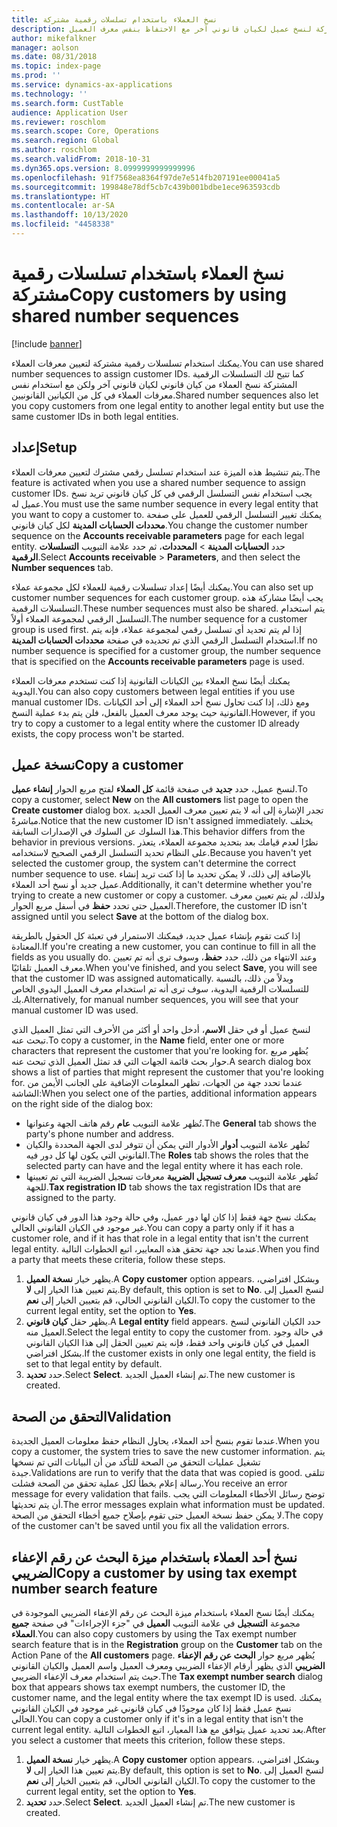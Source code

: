 ```yaml
---
title: نسخ العملاء باستخدام تسلسلات رقمية مشتركة
description: يشرح هذا المقال كيفية استخدام تسلسلات رقمية مشتركة لنسخ عميل لكيان قانوني آخر مع الاحتفاظ بنفس معرف العميل.
author: mikefalkner
manager: aolson
ms.date: 08/31/2018
ms.topic: index-page
ms.prod: ''
ms.service: dynamics-ax-applications
ms.technology: ''
ms.search.form: CustTable
audience: Application User
ms.reviewer: roschlom
ms.search.scope: Core, Operations
ms.search.region: Global
ms.author: roschlom
ms.search.validFrom: 2018-10-31
ms.dyn365.ops.version: 8.0999999999999996
ms.openlocfilehash: 91f7568ea8364f97de7e514fb207191ee00041a5
ms.sourcegitcommit: 199848e78df5cb7c439b001bdbe1ece963593cdb
ms.translationtype: HT
ms.contentlocale: ar-SA
ms.lasthandoff: 10/13/2020
ms.locfileid: "4458338"
---
```

# <a name="copy-customers-by-using-shared-number-sequences"></a><span data-ttu-id="f2154-103">نسخ العملاء باستخدام تسلسلات رقمية مشتركة</span><span class="sxs-lookup"><span data-stu-id="f2154-103">Copy customers by using shared number sequences</span></span>

[!include [banner](../includes/banner.md)]

<span data-ttu-id="f2154-104">يمكنك استخدام تسلسلات رقمية مشتركة لتعيين معرفات العملاء.</span><span class="sxs-lookup"><span data-stu-id="f2154-104">You can use shared number sequences to assign customer IDs.</span></span> <span data-ttu-id="f2154-105">كما تتيح لك التسلسلات الرقمية المشتركة نسخ العملاء من كيان قانوني لكيان قانوني آخر ولكن مع استخدام نفس معرفات العملاء في كل من الكيانين القانونيين.</span><span class="sxs-lookup"><span data-stu-id="f2154-105">Shared number sequences also let you copy customers from one legal entity to another legal entity but use the same customer IDs in both legal entities.</span></span>

## <a name="setup"></a><span data-ttu-id="f2154-106">إعداد</span><span class="sxs-lookup"><span data-stu-id="f2154-106">Setup</span></span>

<span data-ttu-id="f2154-107">يتم تنشيط هذه الميزة عند استخدام تسلسل رقمي مشترك لتعيين معرفات العملاء.</span><span class="sxs-lookup"><span data-stu-id="f2154-107">The feature is activated when you use a shared number sequence to assign customer IDs.</span></span> <span data-ttu-id="f2154-108">يجب استخدام نفس التسلسل الرقمي في كل كيان قانوني تريد نسخ عميل له.</span><span class="sxs-lookup"><span data-stu-id="f2154-108">You must use the same number sequence in every legal entity that you want to copy a customer to.</span></span> <span data-ttu-id="f2154-109">يمكنك تغيير التسلسل الرقمي للعميل على صفحة **محددات الحسابات المدينة** لكل كيان قانوني.</span><span class="sxs-lookup"><span data-stu-id="f2154-109">You change the customer number sequence on the **Accounts receivable parameters** page for each legal entity.</span></span> <span data-ttu-id="f2154-110">حدد **الحسابات المدينة** \> **المحددات**، ثم حدد علامة التبويب **التسلسلات الرقمية**.</span><span class="sxs-lookup"><span data-stu-id="f2154-110">Select **Accounts receivable** \> **Parameters**, and then select the **Number sequences** tab.</span></span>

<span data-ttu-id="f2154-111">يمكنك أيضًا إعداد تسلسلات رقمية للعملاء لكل مجموعة عملاء.</span><span class="sxs-lookup"><span data-stu-id="f2154-111">You can also set up customer number sequences for each customer group.</span></span> <span data-ttu-id="f2154-112">يجب أيضًا مشاركة هذه التسلسلات الرقمية.</span><span class="sxs-lookup"><span data-stu-id="f2154-112">These number sequences must also be shared.</span></span> <span data-ttu-id="f2154-113">يتم استخدام التسلسل الرقمي لمجموعة العملاء أولاً.</span><span class="sxs-lookup"><span data-stu-id="f2154-113">The number sequence for a customer group is used first.</span></span> <span data-ttu-id="f2154-114">إذا لم يتم تحديد أي تسلسل رقمي لمجموعة عملاء، فإنه يتم استخدام التسلسل الرقمي الذي تم تحديده في صفحة **محددات الحسابات المدينة**.</span><span class="sxs-lookup"><span data-stu-id="f2154-114">If no number sequence is specified for a customer group, the number sequence that is specified on the **Accounts receivable parameters** page is used.</span></span>

<span data-ttu-id="f2154-115">يمكنك أيضًا نسخ العملاء بين الكيانات القانونية إذا كنت تستخدم معرفات العملاء اليدوية.</span><span class="sxs-lookup"><span data-stu-id="f2154-115">You can also copy customers between legal entities if you use manual customer IDs.</span></span> <span data-ttu-id="f2154-116">ومع ذلك، إذا كنت تحاول نسخ أحد العملاء إلى أحد الكيانات القانونية حيث يوجد معرف العميل بالفعل، فلن يتم بدء عملية النسخ.</span><span class="sxs-lookup"><span data-stu-id="f2154-116">However, if you try to copy a customer to a legal entity where the customer ID already exists, the copy process won't be started.</span></span>

## <a name="copy-a-customer"></a><span data-ttu-id="f2154-117">نسخة عميل</span><span class="sxs-lookup"><span data-stu-id="f2154-117">Copy a customer</span></span>

<span data-ttu-id="f2154-118">لنسخ عميل، حدد **جديد** في صفحة قائمة **كل العملاء** لفتح مربع الحوار **إنشاء عميل**.</span><span class="sxs-lookup"><span data-stu-id="f2154-118">To copy a customer, select **New** on the **All customers** list page to open the **Create customer** dialog box.</span></span> <span data-ttu-id="f2154-119">تجدر الإشارة إلى أنه لا يتم تعيين معرف العميل الجديد مباشرةً.</span><span class="sxs-lookup"><span data-stu-id="f2154-119">Notice that the new customer ID isn't assigned immediately.</span></span> <span data-ttu-id="f2154-120">يختلف هذا السلوك عن السلوك في الإصدارات السابقة.</span><span class="sxs-lookup"><span data-stu-id="f2154-120">This behavior differs from the behavior in previous versions.</span></span> <span data-ttu-id="f2154-121">نظرًا لعدم قيامك بعد بتحديد مجموعة العملاء، يتعذر على النظام تحديد التسلسل الرقمي الصحيح لاستخدامه.</span><span class="sxs-lookup"><span data-stu-id="f2154-121">Because you haven't yet selected the customer group, the system can't determine the correct number sequence to use.</span></span> <span data-ttu-id="f2154-122">بالإضافة إلى ذلك، لا يمكن تحديد ما إذا كنت تريد إنشاء عميل جديد أو نسخ أحد العملاء.</span><span class="sxs-lookup"><span data-stu-id="f2154-122">Additionally, it can't determine whether you're trying to create a new customer or copy a customer.</span></span> <span data-ttu-id="f2154-123">ولذلك، لم يتم تعيين معرف العميل حتى تحدد **حفظ** في أسفل مربع الحوار.</span><span class="sxs-lookup"><span data-stu-id="f2154-123">Therefore, the customer ID isn't assigned until you select **Save** at the bottom of the dialog box.</span></span>

<span data-ttu-id="f2154-124">إذا كنت تقوم بإنشاء عميل جديد، فيمكنك الاستمرار في تعبئة كل الحقول بالطريقة المعتادة.</span><span class="sxs-lookup"><span data-stu-id="f2154-124">If you're creating a new customer, you can continue to fill in all the fields as you usually do.</span></span> <span data-ttu-id="f2154-125">وعند الانتهاء من ذلك، حدد **حفظ**، وسوف ترى أنه تم تعيين معرف العميل تلقائيًا.</span><span class="sxs-lookup"><span data-stu-id="f2154-125">When you've finished, and you select **Save**, you will see that the customer ID was assigned automatically.</span></span> <span data-ttu-id="f2154-126">وبدلاً من ذلك، بالنسبة للتسلسلات الرقمية اليدوية، سوف ترى أنه تم استخدام معرف العميل اليدوي الخاص بك.</span><span class="sxs-lookup"><span data-stu-id="f2154-126">Alternatively, for manual number sequences, you will see that your manual customer ID was used.</span></span>

<span data-ttu-id="f2154-127">لنسخ عميل أو في حقل **الاسم**، أدخل واحد أو أكثر من الأحرف التي تمثل العميل الذي تبحث عنه.</span><span class="sxs-lookup"><span data-stu-id="f2154-127">To copy a customer, in the **Name** field, enter one or more characters that represent the customer that you're looking for.</span></span> <span data-ttu-id="f2154-128">يُظهر مربع حوار بحث قائمة الجهات التي قد تمثل العميل الذي تبحث عنه.</span><span class="sxs-lookup"><span data-stu-id="f2154-128">A search dialog box shows a list of parties that might represent the customer that you're looking for.</span></span> <span data-ttu-id="f2154-129">عندما تحدد جهة من الجهات، تظهر المعلومات الإضافية على الجانب الأيمن من الشاشة:</span><span class="sxs-lookup"><span data-stu-id="f2154-129">When you select one of the parties, additional information appears on the right side of the dialog box:</span></span>

- <span data-ttu-id="f2154-130">تُظهر علامة التبويب **عام** رقم هاتف الجهة وعنوانها.</span><span class="sxs-lookup"><span data-stu-id="f2154-130">The **General** tab shows the party's phone number and address.</span></span>
- <span data-ttu-id="f2154-131">تُظهر علامة التبويب **أدوار** الأدوار التي يمكن أن تتوفر لدى الجهة المحددة والكيان القانوني التي يكون لها كل دور فيه.</span><span class="sxs-lookup"><span data-stu-id="f2154-131">The **Roles** tab shows the roles that the selected party can have and the legal entity where it has each role.</span></span>
- <span data-ttu-id="f2154-132">تُظهر علامة التبويب **معرف تسجيل الضريبة** معرفات تسجيل الضريبة التي تم تعيينها للجهة.</span><span class="sxs-lookup"><span data-stu-id="f2154-132">**Tax registration ID** tab shows the tax registration IDs that are assigned to the party.</span></span>

<span data-ttu-id="f2154-133">يمكنك نسخ جهة فقط إذا كان لها دور عميل، وفي حالة وجود هذا الدور في كيان قانوني غير موجود في الكيان القانوني الحالي.</span><span class="sxs-lookup"><span data-stu-id="f2154-133">You can copy a party only if it has a customer role, and if it has that role in a legal entity that isn't the current legal entity.</span></span> <span data-ttu-id="f2154-134">عندما تجد جهة تحقق هذه المعايير، اتبع الخطوات التالية.</span><span class="sxs-lookup"><span data-stu-id="f2154-134">When you find a party that meets these criteria, follow these steps.</span></span>

1. <span data-ttu-id="f2154-135">يظهر خيار **نسخة العميل**.</span><span class="sxs-lookup"><span data-stu-id="f2154-135">A **Copy customer** option appears.</span></span> <span data-ttu-id="f2154-136">وبشكل افتراضي، يتم تعيين هذا الخيار إلى **لا**.</span><span class="sxs-lookup"><span data-stu-id="f2154-136">By default, this option is set to **No**.</span></span> <span data-ttu-id="f2154-137">لنسخ العميل إلى الكيان القانوني الحالي، قم بتعيين الخيار إلى **نعم**.</span><span class="sxs-lookup"><span data-stu-id="f2154-137">To copy the customer to the current legal entity, set the option to **Yes**.</span></span> 
2. <span data-ttu-id="f2154-138">يظهر حقل **كيان قانوني**.</span><span class="sxs-lookup"><span data-stu-id="f2154-138">A **Legal entity** field appears.</span></span> <span data-ttu-id="f2154-139">حدد الكيان القانوني لنسخ العميل منه.</span><span class="sxs-lookup"><span data-stu-id="f2154-139">Select the legal entity to copy the customer from.</span></span> <span data-ttu-id="f2154-140">في حالة وجود العميل في كيان قانوني واحد فقط، فإنه يتم تعيين الحقل إلى هذا الكيان القانوني بشكل افتراضي.</span><span class="sxs-lookup"><span data-stu-id="f2154-140">If the customer exists in only one legal entity, the field is set to that legal entity by default.</span></span>
3. <span data-ttu-id="f2154-141">حدد **تحديد**.</span><span class="sxs-lookup"><span data-stu-id="f2154-141">Select **Select**.</span></span> <span data-ttu-id="f2154-142">تم إنشاء العميل الجديد.</span><span class="sxs-lookup"><span data-stu-id="f2154-142">The new customer is created.</span></span>

## <a name="validation"></a><span data-ttu-id="f2154-143">التحقق من الصحة</span><span class="sxs-lookup"><span data-stu-id="f2154-143">Validation</span></span>

<span data-ttu-id="f2154-144">عندما تقوم بنسخ أحد العملاء، يحاول النظام حفظ معلومات العميل الجديدة.</span><span class="sxs-lookup"><span data-stu-id="f2154-144">When you copy a customer, the system tries to save the new customer information.</span></span> <span data-ttu-id="f2154-145">يتم تشغيل عمليات التحقق من الصحة للتأكد من أن البيانات التي تم نسخها جيدة.</span><span class="sxs-lookup"><span data-stu-id="f2154-145">Validations are run to verify that the data that was copied is good.</span></span> <span data-ttu-id="f2154-146">تتلقى رسالة إعلام بخطأ لكل عملية تحقق من الصحة فشلت.</span><span class="sxs-lookup"><span data-stu-id="f2154-146">You receive an error message for every validation that fails.</span></span> <span data-ttu-id="f2154-147">توضح رسائل الأخطاء المعلومات التي يجب أن يتم تحديثها.</span><span class="sxs-lookup"><span data-stu-id="f2154-147">The error messages explain what information must be updated.</span></span> <span data-ttu-id="f2154-148">لا يمكن حفظ نسخة العميل حتى تقوم بإصلاح جميع أخطاء التحقق من الصحة.</span><span class="sxs-lookup"><span data-stu-id="f2154-148">The copy of the customer can't be saved until you fix all the validation errors.</span></span>

## <a name="copy-a-customer-by-using-tax-exempt-number-search-feature"></a><span data-ttu-id="f2154-149">نسخ أحد العملاء باستخدام ميزة البحث عن رقم الإعفاء الضريبي</span><span class="sxs-lookup"><span data-stu-id="f2154-149">Copy a customer by using tax exempt number search feature</span></span>

<span data-ttu-id="f2154-150">يمكنك أيضًا نسخ العملاء باستخدام ميزة البحث عن رقم الإعفاء الضريبي الموجودة في مجموعة **التسجيل** في علامة التبويب **العميل** في "جزء الإجراءات" في صفحة **جميع العملاء**.</span><span class="sxs-lookup"><span data-stu-id="f2154-150">You can also copy customers by using the Tax exempt number search feature that is in the **Registration** group on the **Customer** tab on the Action Pane of the **All customers** page.</span></span> <span data-ttu-id="f2154-151">يُظهر مربع حوار **البحث عن رقم الإعفاء الضريبي** الذي يظهر أرقام الإعفاء الضريبي ومعرف العميل واسم العميل والكيان القانوني حيث يتم استخدام معرف الإعفاء الضريبي.</span><span class="sxs-lookup"><span data-stu-id="f2154-151">The **Tax exempt number search** dialog box that appears shows tax exempt numbers, the customer ID, the customer name, and the legal entity where the tax exempt ID is used.</span></span> <span data-ttu-id="f2154-152">يمكنك نسخ عميل فقط إذا كان موجودًا في كيان قانوني غير موجود في الكيان القانوني الحالي.</span><span class="sxs-lookup"><span data-stu-id="f2154-152">You can copy a customer only if it's in a legal entity that isn't the current legal entity.</span></span> <span data-ttu-id="f2154-153">بعد تحديد عميل يتوافق مع هذا المعيار، اتبع الخطوات التالية.</span><span class="sxs-lookup"><span data-stu-id="f2154-153">After you select a customer that meets this criterion, follow these steps.</span></span>

1. <span data-ttu-id="f2154-154">يظهر خيار **نسخة العميل**.</span><span class="sxs-lookup"><span data-stu-id="f2154-154">A **Copy customer** option appears.</span></span> <span data-ttu-id="f2154-155">وبشكل افتراضي، يتم تعيين هذا الخيار إلى **لا**.</span><span class="sxs-lookup"><span data-stu-id="f2154-155">By default, this option is set to **No**.</span></span> <span data-ttu-id="f2154-156">لنسخ العميل إلى الكيان القانوني الحالي، قم بتعيين الخيار إلى **نعم**.</span><span class="sxs-lookup"><span data-stu-id="f2154-156">To copy the customer to the current legal entity, set the option to **Yes**.</span></span> 
2. <span data-ttu-id="f2154-157">حدد **تحديد**.</span><span class="sxs-lookup"><span data-stu-id="f2154-157">Select **Select**.</span></span> <span data-ttu-id="f2154-158">تم إنشاء العميل الجديد.</span><span class="sxs-lookup"><span data-stu-id="f2154-158">The new customer is created.</span></span>
